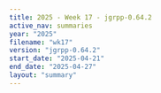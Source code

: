 ```yaml
---
title: 2025 - Week 17 - jgrpp-0.64.2
active_nav: summaries
year: "2025"
filename: "wk17"
version: "jgrpp-0.64.2"
start_date: "2025-04-21"
end_date: "2025-04-27"
layout: "summary"
---
```

